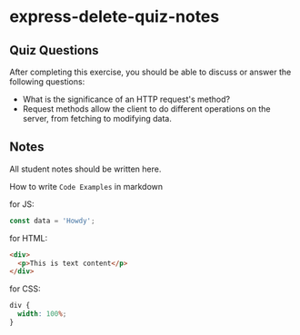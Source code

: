 # express-delete-quiz-notes

## Quiz Questions

After completing this exercise, you should be able to discuss or answer the following questions:

- What is the significance of an HTTP request's method?
- Request methods allow the client to do different operations on the server, from fetching to modifying data.

## Notes

All student notes should be written here.

How to write `Code Examples` in markdown

for JS:

```javascript
const data = 'Howdy';
```

for HTML:

```html
<div>
  <p>This is text content</p>
</div>
```

for CSS:

```css
div {
  width: 100%;
}
```
